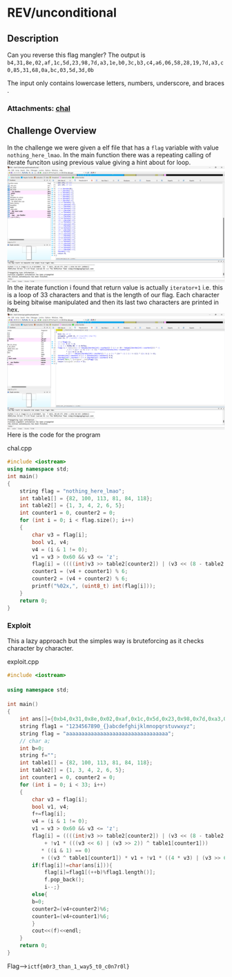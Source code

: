 # REV/unconditional

## Description
Can you reverse this flag mangler? The output is `b4,31,8e,02,af,1c,5d,23,98,7d,a3,1e,b0,3c,b3,c4,a6,06,58,28,19,7d,a3,c0,85,31,68,0a,bc,03,5d,3d,0b`

The input only contains lowercase letters, numbers, underscore, and braces .

### Attachments: [chal](chal)

## Challenge Overview

In the challenge we were given a elf file that has a `flag` variable with value `nothing_here_lmao`.
In the main function there was a repeating calling of iterate funciton using previous value giving a hint about for loop.
![image](image.png)
In the iterate function i found that return value is actually `iterator+1` i.e. this is a loop of 33 characters and that is the length of our flag.
Each character is being bitwise manipulated and then its last two characters are printed in hex.
![image](image-1.png)
Here is the code for the program
 
  chal.cpp
```cpp
#include <iostream>
using namespace std;
int main()
{
    string flag = "nothing_here_lmao";
    int table1[] = {82, 100, 113, 81, 84, 118};
    int table2[] = {1, 3, 4, 2, 6, 5};
    int counter1 = 0, counter2 = 0;
    for (int i = 0; i < flag.size(); i++)
    {
        char v3 = flag[i];
        bool v1, v4;
        v4 = (i & 1 != 0);
        v1 = v3 > 0x60 && v3 <= 'z';
        flag[i] = ((((int)v3 >> table2[counter2]) | (v3 << (8 - table2[counter2]))) * v1 + !v1 * (((v3 << 6) | (v3 >> 2)) ^ table1[counter1])) * ((i & 1) == 0) + ((v3 ^ table1[counter1]) * v1 + !v1 * ((4 * v3) | (v3 >> 6))) * ((i & 1) != 0);
        counter1 = (v4 + counter1) % 6;
        counter2 = (v4 + counter2) % 6;
        printf("%02x,", (uint8_t) int(flag[i]));
    }
    return 0;
}
```
### Exploit
This a lazy approach but the simples way is bruteforcing as it checks character by character.

exploit.cpp
```cpp
#include <iostream>

using namespace std;

int main()
{
    int ans[]={0xb4,0x31,0x8e,0x02,0xaf,0x1c,0x5d,0x23,0x98,0x7d,0xa3,0x1e,0xb0,0x3c,0xb3,0xc4,0xa6,0x06,0x58,0x28,0x19,0x7d,0xa3,0xc0,0x85,0x31,0x68,0x0a,0xbc,0x03,0x5d,0x3d,0x0b};
    string flag1 = "1234567890_{}abcdefghijklmnopqrstuvwxyz";
    string flag = "aaaaaaaaaaaaaaaaaaaaaaaaaaaaaaaaa";
    // char a;
    int b=0;
    string f="";
    int table1[] = {82, 100, 113, 81, 84, 118};
    int table2[] = {1, 3, 4, 2, 6, 5};
    int counter1 = 0, counter2 = 0;
    for (int i = 0; i < 33; i++)
    {   
        char v3 = flag[i];
        bool v1, v4;
        f+=flag[i];
        v4 = (i & 1 != 0);
        v1 = v3 > 0x60 && v3 <= 'z';
        flag[i] = ((((int)v3 >> table2[counter2]) | (v3 << (8 - table2[counter2]))) * v1
            + !v1 * (((v3 << 6) | (v3 >> 2)) ^ table1[counter1]))
           * ((i & 1) == 0)
           + ((v3 ^ table1[counter1]) * v1 + !v1 * ((4 * v3) | (v3 >> 6))) * ((i & 1) != 0);
        if(flag[i]!=char(ans[i])){
            flag[i]=flag1[(++b)%flag1.length()];
            f.pop_back();
            i--;}
        else{
        b=0;
        counter2=(v4+counter2)%6;
        counter1=(v4+counter1)%6;
        }
        cout<<(f)<<endl;
    }
    return 0;
}
```
Flag-->`ictf{m0r3_than_1_way5_t0_c0n7r0l}`

